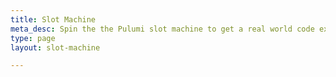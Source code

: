 ```yaml
---
title: Slot Machine
meta_desc: Spin the the Pulumi slot machine to get a real world code example using a random language, cloud, and application.
type: page
layout: slot-machine

---
```

